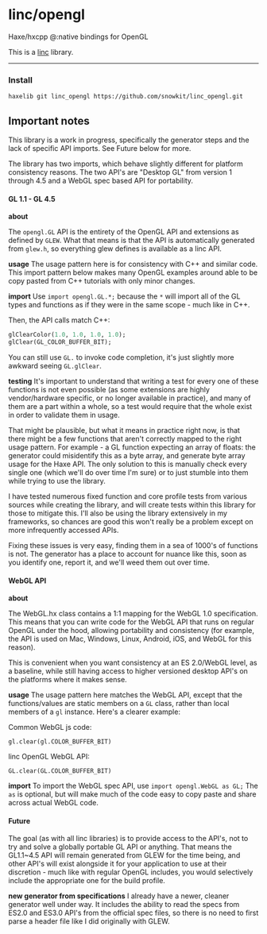 # linc/opengl
Haxe/hxcpp @:native bindings for OpenGL

This is a [linc](http://snowkit.github.io/linc/) library.

---
### Install

`haxelib git linc_opengl https://github.com/snowkit/linc_opengl.git`

## Important notes

This library is a work in progress, specifically the generator steps and the lack of specific API imports. See Future below for more.

The library has two imports, which behave slightly different for platform consistency reasons. The two API's are "Desktop GL" from version 1 through 4.5 and a WebGL spec based API for portability.

#### GL 1.1 - GL 4.5

**about**

The `opengl.GL` API is the entirety of the OpenGL API and extensions as defined by `GLEW`. What that means is that the API is automatically generated from `glew.h`, so everything glew defines is available as a linc API.

**usage**
The usage pattern here is for consistency with C++ and similar code.
This import pattern below makes many OpenGL examples around able to be copy pasted from C++ tutorials with only minor changes.

**import**
Use `import opengl.GL.*;` because the `*` will import all of the GL types and functions as if they were in the same scope - much like in C++.

Then, the API calls match C++:

```haxe
glClearColor(1.0, 1.0, 1.0, 1.0);
glClear(GL_COLOR_BUFFER_BIT);
```

You can still use `GL.` to invoke code completion, it's just slightly more awkward seeing `GL.glClear`.

**testing**
It's important to understand that writing a test for every one of these functions is not even possible (as some extensions are highly vendor/hardware specific, or no longer available in practice), and many of them are a part within a whole, so a test would require that the whole exist in order to validate them in usage.

That might be plausible, but what it means in practice right now, is that there might be a few functions that aren't correctly mapped to the right usage pattern. For example - a GL function expecting an array of floats: the generator could misidentify this as a byte array, and generate byte array usage for the Haxe API. The only solution to this is manually check every single one (which we'll do over time I'm sure) or to just stumble into them while trying to use the library.

I have tested numerous fixed function and core profile tests from various sources while creating the library, and will create tests within this library for those to mitigate this. I'll also be using the library extensively in my frameworks, so chances are good this won't really be a problem except on more infrequently accessed APIs. 

Fixing these issues is very easy, finding them in a sea of 1000's of functions is not. The generator has a place to account for nuance like this, soon as you identify one, report it, and we'll weed them out over time.

#### WebGL API

**about**

The WebGL.hx class contains a 1:1 mapping for the WebGL 1.0 specification. This means that you can write code for the WebGL API that runs on regular OpenGL under the hood, allowing portability and consistency (for example, the API is used on Mac, Windows, Linux, Android, iOS, and WebGL for this reason). 

This is convenient when you want consistency at an ES 2.0/WebGL level, as a baseline, while still having access to higher versioned desktop API's on the platforms where it makes sense.

**usage**
The usage pattern here matches the WebGL API, except that the functions/values are static members on a `GL` class, rather than local members of a `gl` instance. Here's a clearer example:

Common WebGL js code:

`gl.clear(gl.COLOR_BUFFER_BIT)`

linc OpenGL WebGL API:

`GL.clear(GL.COLOR_BUFFER_BIT)`

**import**
To import the WebGL spec API, use `import opengl.WebGL as GL;`
The `as` is optional, but will make much of the code easy to copy paste and share across actual WebGL code.

#### Future

The goal (as with all linc libraries) is to provide access to the API's, not to try and solve a globally portable GL API or anything. That means the GL1.1~4.5 API will remain generated from GLEW for the time being, and other API's will exist alongside it for your application to use at their discretion - much like with regular OpenGL includes, you would selectively include the appropriate one for the build profile.

**new generator from specifications**
I already have a newer, cleaner generator well under way. It includes the ability to read the specs from ES2.0 and ES3.0 API's from the official spec files, so there is no need to first parse a header file like I did originally with GLEW.



